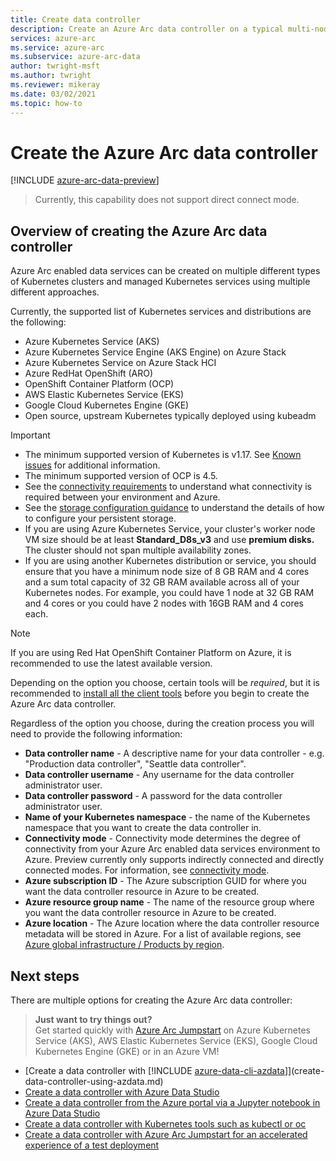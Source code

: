 ```yaml
---
title: Create data controller
description: Create an Azure Arc data controller on a typical multi-node Kubernetes cluster which you already have deployed.
services: azure-arc
ms.service: azure-arc
ms.subservice: azure-arc-data
author: twright-msft
ms.author: twright
ms.reviewer: mikeray
ms.date: 03/02/2021
ms.topic: how-to
---
```


# Create the Azure Arc data controller

[!INCLUDE [azure-arc-data-preview](../../../includes/azure-arc-data-preview.md)]
>
> Currently, this capability does not support direct connect mode. 

## Overview of creating the Azure Arc data controller

Azure Arc enabled data services can be created on multiple different types of Kubernetes clusters and managed Kubernetes services using multiple different approaches.

Currently, the supported list of Kubernetes services and distributions are the following:

- Azure Kubernetes Service (AKS)
- Azure Kubernetes Service Engine (AKS Engine) on Azure Stack
- Azure Kubernetes Service on Azure Stack HCI
- Azure RedHat OpenShift (ARO)
- OpenShift Container Platform (OCP)
- AWS Elastic Kubernetes Service (EKS)
- Google Cloud Kubernetes Engine (GKE)
- Open source, upstream Kubernetes typically deployed using kubeadm

> [!IMPORTANT]
> * The minimum supported version of Kubernetes is v1.17. See [Known issues](./release-notes.md#known-issues) for additional information. 
> * The minimum supported version of OCP is 4.5.
> * See the [connectivity requirements](connectivity.md) to understand what connectivity is required between your environment and Azure.
> * See the [storage configuration guidance](storage-configuration.md) to understand the details of how to configure your persistent storage.
> * If you are using Azure Kubernetes Service, your cluster's worker node VM size should be at least **Standard_D8s_v3** and use **premium disks.** The cluster should not span multiple availability zones. 
> * If you are using another Kubernetes distribution or service, you should ensure that you have a minimum node size of 8 GB RAM and 4 cores and a sum total capacity of 32 GB RAM available across all of your Kubernetes nodes. For example, you could have 1 node at 32 GB RAM and 4 cores or you could have 2 nodes with 16GB RAM and 4 cores each.

> [!NOTE]
> If you are using Red Hat OpenShift Container Platform on Azure, it is recommended to use the latest available version.

Depending on the option you choose, certain tools will be _required_, but it is recommended to [install all the client tools](./install-client-tools.md) before you begin to create the Azure Arc data controller.

Regardless of the option you choose, during the creation process you will need to provide the following information:

- **Data controller name** - A descriptive name for your data controller - e.g. "Production data controller", "Seattle data controller".
- **Data controller username** - Any username for the data controller administrator user.
- **Data controller password** - A password for the data controller administrator user.
- **Name of your Kubernetes namespace** - the name of the Kubernetes namespace that you want to create the data controller in.
- **Connectivity mode** - Connectivity mode determines the degree of connectivity from your Azure Arc enabled data services environment to Azure. Preview currently only supports indirectly connected and directly connected modes.  For information, see [connectivity mode](./connectivity.md). 
- **Azure subscription ID** - The Azure subscription GUID for where you want the data controller resource in Azure to be created.
- **Azure resource group name** - The name of the resource group where you want the data controller resource in Azure to be created.
- **Azure location** - The Azure location where the data controller resource metadata will be stored in Azure. For a list of available regions, see [Azure global infrastructure / Products by region](https://azure.microsoft.com/global-infrastructure/services/?products=azure-arc).

## Next steps

There are multiple options for creating the Azure Arc data controller:

> **Just want to try things out?**  
> Get started quickly with [Azure Arc Jumpstart](https://azurearcjumpstart.io/azure_arc_jumpstart/azure_arc_data/) on Azure Kubernetes Service (AKS), AWS Elastic Kubernetes Service (EKS), Google Cloud Kubernetes Engine (GKE) or in an Azure VM!
> 
- [Create a data controller with [!INCLUDE [azure-data-cli-azdata](../../../includes/azure-data-cli-azdata.md)]](create-data-controller-using-azdata.md)
- [Create a data controller with Azure Data Studio](create-data-controller-azure-data-studio.md)
- [Create a data controller from the Azure portal via a Jupyter notebook in Azure Data Studio](create-data-controller-resource-in-azure-portal.md)
- [Create a data controller with Kubernetes tools such as kubectl or oc](create-data-controller-using-kubernetes-native-tools.md)
- [Create a data controller with Azure Arc Jumpstart for an accelerated experience of a test deployment](https://azurearcjumpstart.io/azure_arc_jumpstart/azure_arc_data/)
